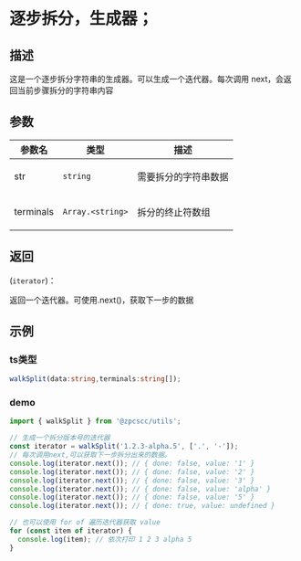 # 逐步拆分，生成器；

## 描述

<p>这是一个逐步拆分字符串的生成器。可以生成一个迭代器。每次调用 next，会返回当前步骤拆分的字符串内容</p>

## 参数

| 参数名    | 类型                              | 描述                        |
| --------- | --------------------------------- | --------------------------- |
| str       | <code>string</code>               | <p>需要拆分的字符串数据</p> |
| terminals | <code>Array.&lt;string&gt;</code> | <p>拆分的终止符数组</p>     |

## 返回

(<code>iterator</code>)：<p>返回一个迭代器。可使用.next()，获取下一步的数据</p>

## 示例

### ts类型

```typescript
walkSplit(data:string,terminals:string[]);
```

### demo

```typescript
import { walkSplit } from '@zpcscc/utils';

// 生成一个拆分版本号的迭代器
const iterator = walkSplit('1.2.3-alpha.5', ['.', '-']);
// 每次调用next,可以获取下一步拆分出来的数据。
console.log(iterator.next()); // { done: false, value: '1' }
console.log(iterator.next()); // { done: false, value: '2' }
console.log(iterator.next()); // { done: false, value: '3' }
console.log(iterator.next()); // { done: false, value: 'alpha' }
console.log(iterator.next()); // { done: false, value: '5' }
console.log(iterator.next()); // { done: true, value: undefined }

// 也可以使用 for of 遍历迭代器获取 value
for (const item of iterator) {
  console.log(item); // 依次打印 1 2 3 alpha 5
}
```
